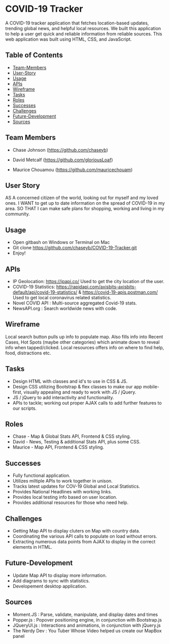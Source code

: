 # COVID-19 Tracker

A COVID-19 tracker application that fetches location-based updates, trending global news, and helpful local resources. We built this application to help a user get quick and reliable information from reliable sources. This web application was built using HTML, CSS, and JavaScript.

## Table of Contents ##
- [Team-Members](#Team-Members)
- [User-Story](#User-Story)
- [Usage](#-usage)
- [APIs](#APIs)
- [Wireframe](#Wireframe)
- [Tasks](#Tasks)
- [Roles](#Roles)
- [Successes](#Successes)
- [Challenges](#Challenges)
- [Future-Development](#Future-Development)
- [Sources](#Resources)

## Team Members ##

* Chase Johnson (https://github.com/chaseyb) 

* David Metcalf (https://github.com/gloriousLoaf) 

* Maurice Chouamou (https://github.com/mauricechouam)

## User Story ##

AS A concerned citizen of the world, looking out for myself and my loved ones.
I WANT to get up to date information on the spread of COVID-19 in my area.
SO THAT I can make safe plans for shopping, working and living in my community.

## Usage ##

- Open gitbash on Windows or Terminal on Mac
- Git clone https://github.com/chaseyb/COVID-19-Tracker.git
- Enjoy!

## APIs

- IP Geolocation: https://ipapi.co/ Used to get the city location of the user.
- COVID-19 Statistics: https://rapidapi.com/axisbits-axisbits-default/api/covid-19-statistics/ & https://covid-19-apis.postman.com/ Used to get local coronavirus related statistics.
- Novel COVID API : Multi-source aggregated Covid-19 stats.
- NewsAPI.org : Search worldwide news with code.

## Wireframe ##

Local search button pulls up info to populate map. Also fills info into Recent Cases, Hot Spots (maybe other categories) which animate down to reveal info when tapped/clicked. Local resources offers info on where to find help, food, distractions etc.

## Tasks ##

* Design HTML with classes and id's to use in CSS & JS.
* Design CSS utilizing Bootstrap & flex classes to make our app mobile-first, visually appealing and ready to work with JS / jQuery.
* JS / jQuery to add interactivity and functionality.
* APIs to tackle; working out proper AJAX calls to add further features to our scripts.

## Roles ##

* Chase - Map & Global Stats API, Frontend & CSS styling.
* David - News, Testing & additional Stats API, plus some CSS.
* Maurice - Map API, Frontend & CSS styling. 

## Successes ##

* Fully functional application.
* Utilizes miltiple APIs to work together in unison.
* Tracks latest updates for COV-19 Global and Local Statistics. 
* Provides National Headlines with working links.
* Provides local testing info based on user location.
* Provides additional resources for those who need help.

## Challenges ##

* Getting Map API to display cluters on Map with country data. 
* Coordinating the various API calls to populate on load without errors.
* Extracting numerous data points from AJAX to display in the correct elements in HTML.

## Future-Development ##

* Update Map API to display more information.
* Add diagrams to sync with statistics.
* Developement desktop application.

## Sources ##

- Moment.JS :  Parse, validate, manipulate, and display dates and times
- Popper.js :  Popover positioning engine, in conjunction with Bootstrap.js
- JQueryUI.js : Interactions and animations, in conjunction with jQuery.js
- The Nerdy Dev : You Tuber Whose Video helped us create our MapBox panel
